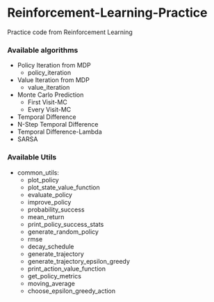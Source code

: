 # Reinforcement-Learning-Practice
Practice code from Reinforcement Learning

### Available algorithms
* Policy Iteration from MDP
  * policy_iteration
* Value Iteration from MDP
  * value_iteration
* Monte Carlo Prediction
  * First Visit-MC
  * Every Visit-MC
* Temporal Difference
* N-Step Temporal Difference
* Temporal Difference-Lambda
* SARSA

### Available Utils
* common_utils:
  * plot_policy
  * plot_state_value_function
  * evaluate_policy
  * improve_policy
  * probability_success
  * mean_return
  * print_policy_success_stats
  * generate_random_policy
  * rmse
  * decay_schedule
  * generate_trajectory
  * generate_trajectory_epsilon_greedy
  * print_action_value_function
  * get_policy_metrics
  * moving_average
  * choose_epsilon_greedy_action 